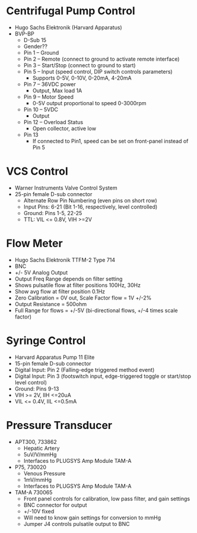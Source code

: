 # Centrifugal Pump Control
- Hugo Sachs Elektronik (Harvard Apparatus)
- BVP-BP
	- D-Sub 15 
	- Gender?? 
	- Pin 1 – Ground 
	- Pin 2 – Remote (connect to ground to activate remote interface)
	- Pin 3 – Start/Stop (connect to ground to start)
	- Pin 5 – Input (speed control, DIP switch controls parameters)
		- Supports 0-5V, 0-10V, 0-20mA, 4-20mA
	- Pin 7 – 36VDC power
		- Output, Max load 1A
	- Pin 9 – Motor Speed
		- 0-5V output proportional to speed 0-3000rpm
	- Pin 10 – 5VDC 
		- Output
	- Pin 12 – Overload Status
		- Open collector, active low
	- Pin 13 
		- If connected to Pin1, speed can be set on front-panel instead of Pin 5


# VCS Control
- Warner Instruments Valve Control System
- 25-pin female D-sub connector
	- Alternate Row Pin Numbering (even pins on short row)
	- Input Pins: 6-21 (Bit 1-16, respectively, level controlled)
	- Ground: Pins 1-5, 22-25
	- TTL: VIL <= 0.8V, VIH >=2V

# Flow Meter
- Hugo Sachs Elektronik TTFM-2 Type 714
- BNC
- +/- 5V Analog Output
- Output Freq Range depends on filter setting
- Shows pulsatile flow at filter positions 100Hz, 30Hz
- Show avg flow at filter position 0.1Hz
- Zero Calibration = 0V out, Scale Factor flow = 1V +/-2%
- Output Resistance = 500ohm
- Full Range for flows = +/-5V (bi-directional flows, +/-4 times scale factor)


# Syringe Control
- Harvard Apparatus Pump 11 Elite
- 15-pin female D-sub connector
- Digital Input: Pin 2 (Falling-edge triggered method event)
- Digital Input: Pin 3 (footswitch input, edge-triggered toggle or start/stop level control)
- Ground: Pins 9-13
- VIH >= 2V, IIH <=20uA
- VIL <= 0.4V, IIL <=0.5mA

# Pressure Transducer
- APT300, 733862
	- Hepatic Artery
	- 5uV/V/mmHg
	- Interfaces to PLUGSYS Amp Module TAM-A
- P75, 730020
	- Venous Pressure 
	- 1mV/mmHg
	- Interfaces to PLUGSYS Amp Module TAM-A
- TAM-A 730065
	- Front panel controls for calibration, low pass filter, and gain settings
	- BNC connector for output
	- +/-10V fixed
	- Will need to know gain settings for conversion to mmHg
	- Jumper J4 controls pulsatile output to BNC




